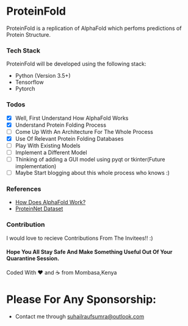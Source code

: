 # ProteinFold

ProteinFold is a replication of AlphaFold which perfoms predictions of Protein Structure.

### Tech Stack 

ProteinFold will be developed using the following stack:

- Python (Version 3.5+)
- Tensorflow
- Pytorch 

### Todos

- [x] Well, First Understand How AlphaFold Works
- [x] Understand Protein Folding Process
- [ ] Come Up With An Architecture For The Whole Process
- [x] Use Of Relevant Protein Folding Databases
- [ ] Play With Existing Models
- [ ] Implement a Different Model
- [ ] Thinking of adding a GUI model using pyqt or tkinter(Future implementation)
- [ ] Maybe Start blogging about this whole process who knows :)

### References

- [How Does AlphaFold Work?](https://moalquraishi.wordpress.com/2020/12/08/alphafold2-casp14-it-feels-like-ones-child-has-left-home/ "How AlphaFold Works")
- [ProteinNet Dataset](https://github.com/aqlaboratory/proteinnet "ProteinNet")

### Contribution
I would love to recieve Contributions From The Invitees!! :)

#### Hope You All Stay Safe And Make Something Useful Out Of Your Quarantine Session.

Coded With :heart: and :coffee: from Mombasa,Kenya

# Please For Any Sponsorship:
- Contact me through suhailraufsumra@outlook.com
